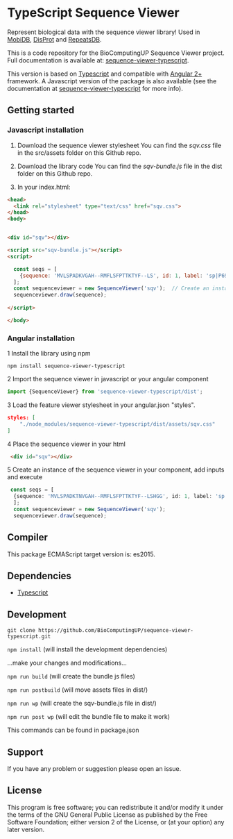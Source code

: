 # TypeScript Sequence Viewer

Represent biological data with the sequence viewer library! Used in [MobiDB](http://mobidb.bio.unipd.it/),
[DisProt](http://www.disprot.org/) and [RepeatsDB](http://repeatsdb.bio.unipd.it/).

This is a code repository for the BioComputingUP Sequence Viewer project.
Full documentation is available at: [sequence-viewer-typescript](https://biocomputingup.github.io/sequence-viewer-documentation/).

This version is based on [Typescript](https://www.typescriptlang.org/) and compatible with [Angular 2+](https://angular.io/) framework.
A Javascript version of the package is also available (see the documentation at [sequence-viewer-typescript](https://biocomputingup.github.io/sequence-viewer-documentation/) for more info).

[comment]: <> (demo image)
[comment]: <> (![Sequence Viewer]&#40;https://github.com/mb925/sequence-viewer-typescript/blob/master/src/assets/sqvDemo.png&#41;)

## Getting started

### Javascript installation
1. Download the sequence viewer stylesheet
You can find the <i>sqv.css</i> file in the src/assets folder on this Github repo.

2. Download the library code
   You can find the <i>sqv-bundle.js</i> file in the dist folder on this Github repo.

3. In your index.html:
``` html 
<head>
  <link rel="stylesheet" type="text/css" href="sqv.css">
</head>
<body>


<div id="sqv"></div>

<script src="sqv-bundle.js"></script>
<script>

  const seqs = [
    {sequence: 'MVLSPADKVGAH--RMFLSFPTTKTYF--LS', id: 1, label: 'sp|P69905|HBA_HUMAN'}
  ];
  const sequenceviewer = new SequenceViewer('sqv');  // Create an instance of the sequence viewer in javascript
  sequenceviewer.draw(sequence);
  
</script>

</body>
```
### Angular installation

1 Install the library using npm
```
npm install sequence-viewer-typescript
```

2 Import the sequence viewer in javascript or your angular component
```typescript
import {SequenceViewer} from 'sequence-viewer-typescript/dist';
```

3 Load the feature viewer stylesheet in your angular.json "styles".
```json
styles: [
    "./node_modules/sequence-viewer-typescript/dist/assets/sqv.css"
]
```

4 Place the sequence viewer in your html
```html
 <div id="sqv"></div>
```

5 Create an instance of the sequence viewer in your component, add inputs and execute
```typescript
 const seqs = [
  {sequence: 'MVLSPADKTNVGAH--RMFLSFPTTKTYF--LSHGG', id: 1, label: 'sp|P69905|HBA_HUMAN'}
  ];
  const sequenceviewer = new SequenceViewer('sqv');
  sequenceviewer.draw(sequence);
```


## Compiler

This package ECMAScript target version is: es2015.

## Dependencies

* [Typescript](https://www.typescriptlang.org/)


## Development

`git clone https://github.com/BioComputingUP/sequence-viewer-typescript.git`

`npm install`  (will install the development dependencies)

...make your changes and modifications...

`npm run build` (will create the bundle js files)

`npm run postbuild` (will move assets files in dist/)

`npm run wp` (will create the sqv-bundle.js file in dist/)

`npm run post wp` (will edit the bundle file to make it work)

This commands can be found in package.json

## Support

If you have any problem or suggestion please open an issue.

## License

This program is free software; you can redistribute it and/or modify it under the terms of the GNU General Public
License as published by the Free Software Foundation; either version 2 of the License, or (at your option) any later
version.
